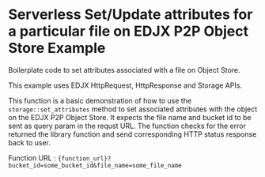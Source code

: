 <!--
title: .'Set/Update attributes for a particular file on EDJX P2P Object Store'
description: 'Boilerplate code to set attributes for a file on Object Store'
platform: EDJX
language: Rust
-->

# Serverless Set/Update attributes for a particular file on EDJX P2P Object Store Example

Boilerplate code to set attributes associated with a file on Object Store.

This example uses EDJX HttpRequest, HttpResponse and Storage APIs.

This function is a basic demonstration of how to use the `storage::set_attributes` method to set associated attributes with the object on the EDJX P2P Object Store. It expects the file name and bucket id to be sent as query param in the requst URL. The function checks for the error returned the library function and send corresponding HTTP status response back to user.

Function URL : `{function_url}?bucket_id=some_bucket_id&file_name=some_file_name`
